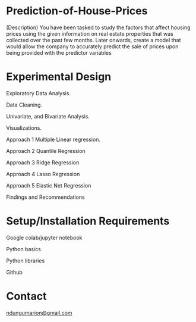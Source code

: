 # Prediction-of-House-Prices
(Description)
You have been tasked to study the factors that affect housing prices using the given information on real estate properties that was collected over the past few months. Later onwards, create a model that would allow the company to accurately predict the sale of prices upon being provided with the predictor variables

# Experimental Design

Exploratory Data Analysis.

Data Cleaning.

Univariate, and Bivariate Analysis.

Visualizations.

Approach 1 Multiple Linear regression.

Approach 2 Quantile Regression

Approach 3 Ridge Regression

Approach 4 Lasso Regression

Approach 5 Elastic Net Regression

Findings and Recommendations

# Setup/Installation Requirements

Google colab/jupyter notebook

Python basics

Python libraries

Github

# Contact

ndungumarion@gmail.com
